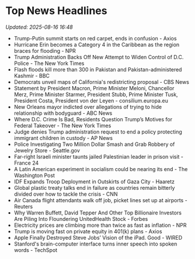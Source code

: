 # Top News Headlines

_Updated: 2025-08-16 16:48_

- Trump-Putin summit starts on red carpet, ends in confusion - Axios
- Hurricane Erin becomes a Category 4 in the Caribbean as the region braces for flooding - NPR
- Trump Administration Backs Off New Attempt to Widen Control of D.C. Police - The New York Times
- Flash floods kill more than 300 in Pakistan and Pakistan-administered Kashmir - BBC
- Democrats unveil maps of California's redistricting proposal - CBS News
- Statement by President Macron, Prime Minister Meloni, Chancellor Merz, Prime Minister Starmer, President Stubb, Prime Minister Tusk, President Costa, President von der Leyen - consilium.europa.eu
- New Orleans mayor indicted over allegations of trying to hide relationship with bodyguard - ABC News
- Where D.C. Crime Is Bad, Residents Question Trump’s Motives for Federal Takeover - The New York Times
- Judge denies Trump administration request to end a policy protecting immigrant children in custody - AP News
- Police Investigating Two Million Dollar Smash and Grab Robbery of Jewelry Store - Seattle.gov
- Far-right Israeli minister taunts jailed Palestinian leader in prison visit - France 24
- A Latin American experiment in socialism could be nearing its end - The Washington Post
- IDF Expands Troop Deployment in Outskirts of Gaza City - Haaretz
- Global plastic treaty talks end in failure as countries remain bitterly divided over how to tackle the crisis - CNN
- Air Canada flight attendants walk off job, picket lines set up at airports - Reuters
- Why Warren Buffett, David Tepper And Other Top Billionaire Investors Are Piling Into Floundering UnitedHealth Stock - Forbes
- Electricity prices are climbing more than twice as fast as inflation - NPR
- Trump is moving fast on private equity in 401(k) plans - Axios
- Apple Finally Destroyed Steve Jobs’ Vision of the iPad. Good - WIRED
- Stanford's brain-computer interface turns inner speech into spoken words - TechSpot